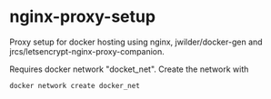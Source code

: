 # nginx-proxy-setup
Proxy setup for docker hosting using nginx, jwilder/docker-gen and jrcs/letsencrypt-nginx-proxy-companion.

Requires docker network "docket_net". Create the network with
```
docker network create docker_net
```